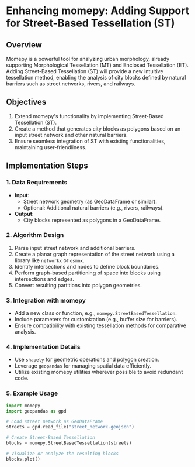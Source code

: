 # Enhancing momepy: Adding Support for Street-Based Tessellation (ST)

## Overview  

Momepy is a powerful tool for analyzing urban morphology, already supporting Morphological Tessellation (MT) and Enclosed Tessellation (ET). Adding Street-Based Tessellation (ST) will provide a new intuitive tessellation method, enabling the analysis of city blocks defined by natural barriers such as street networks, rivers, and railways.

## Objectives

1. Extend momepy's functionality by implementing Street-Based Tessellation (ST).
2. Create a method that generates city blocks as polygons based on an input street network and other natural barriers.
3. Ensure seamless integration of ST with existing functionalities, maintaining user-friendliness.

## Implementation Steps

### 1. Data Requirements
- **Input**: 
  - Street network geometry (as GeoDataFrame or similar).
  - Optional: Additional natural barriers (e.g., rivers, railways).
- **Output**: 
  - City blocks represented as polygons in a GeoDataFrame.

### 2. Algorithm Design
1. Parse input street network and additional barriers.
2. Create a planar graph representation of the street network using a library like `networkx` or `osmnx`.
3. Identify intersections and nodes to define block boundaries.
4. Perform graph-based partitioning of space into blocks using intersections and edges.
5. Convert resulting partitions into polygon geometries.

### 3. Integration with momepy
- Add a new class or function, e.g., `momepy.StreetBasedTessellation`.
- Include parameters for customization (e.g., buffer size for barriers).
- Ensure compatibility with existing tessellation methods for comparative analysis.

### 4. Implementation Details
- Use `shapely` for geometric operations and polygon creation.
- Leverage `geopandas` for managing spatial data efficiently.
- Utilize existing momepy utilities wherever possible to avoid redundant code.

### 5. Example Usage
```python
import momepy
import geopandas as gpd

# Load street network as GeoDataFrame
streets = gpd.read_file("street_network.geojson")

# Create Street-Based Tessellation
blocks = momepy.StreetBasedTessellation(streets)

# Visualize or analyze the resulting blocks
blocks.plot()
